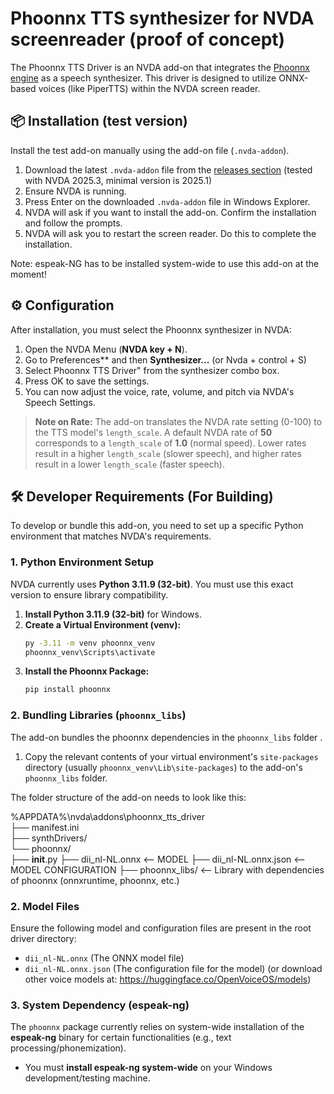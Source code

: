 # Phoonnx TTS synthesizer for NVDA screenreader (proof of concept)

The Phoonnx TTS Driver is an NVDA add-on that integrates the [Phoonnx engine](https://github.com/TigreGotico/phoonnx) as a speech synthesizer. This driver is designed to utilize ONNX-based voices (like PiperTTS) within the NVDA screen reader.

## 📦 Installation (test version)

Install the test add-on manually using the add-on file (`.nvda-addon`).

1.  Download the latest `.nvda-addon` file from the [releases section](https://github.com/timonvanhasselt/phoonnx-AddonNVDA/releases) (tested with NVDA 2025.3, minimal version is 2025.1)
2.  Ensure NVDA is running.
3.  Press Enter on the downloaded `.nvda-addon` file in Windows Explorer.
4.  NVDA will ask if you want to install the add-on. Confirm the installation and follow the prompts.
5.  NVDA will ask you to restart the screen reader. Do this to complete the installation.

Note: espeak-NG has to be installed system-wide to use this add-on at the moment!

## ⚙️ Configuration

After installation, you must select the Phoonnx synthesizer in NVDA:

1.  Open the NVDA Menu (**NVDA key + N**).
2.  Go to Preferences** and then **Synthesizer...** (or Nvda + control + S)
3.  Select Phoonnx TTS Driver" from the synthesizer combo box.
4.  Press OK to save the settings.
5.  You can now adjust the voice, rate, volume, and pitch via NVDA's Speech Settings.

> **Note on Rate:** The add-on translates the NVDA rate setting (0-100) to the TTS model's `length_scale`. A default NVDA rate of **50** corresponds to a `length_scale` of **1.0** (normal speed). Lower rates result in a higher `length_scale` (slower speech), and higher rates result in a lower `length_scale` (faster speech).

## 🛠 Developer Requirements (For Building)

To develop or bundle this add-on, you need to set up a specific Python environment that matches NVDA's requirements.

### 1. Python Environment Setup

NVDA currently uses **Python 3.11.9 (32-bit)**. You must use this exact version to ensure library compatibility.

1.  **Install Python 3.11.9 (32-bit)** for Windows.
2.  **Create a Virtual Environment (venv):**
    ```bash
    py -3.11 -m venv phoonnx_venv
    phoonnx_venv\Scripts\activate
    ```
3.  **Install the Phoonnx Package:**
    ```bash
    pip install phoonnx
    ```

### 2. Bundling Libraries (`phoonnx_libs`)

The add-on bundles the phoonnx dependencies in the `phoonnx_libs` folder .

1.  Copy the relevant contents of your virtual environment's `site-packages` directory (usually `phoonnx_venv\Lib\site-packages`) to the add-on's `phoonnx_libs` folder.

The folder structure of the add-on needs to look like this:

%APPDATA%\nvda\addons\phoonnx_tts_driver\
├── manifest.ini                          
├── synthDrivers/                         
    └── phoonnx/                          
        ├── __init__.py
        ├── dii_nl-NL.onnx                        <-- MODEL 
        ├── dii_nl-NL.onnx.json                   <-- MODEL CONFIGURATION
        ├── phoonnx_libs/                         <-- Library with dependencies of phoonnx (onnxruntime, phoonnx, etc.)

### 2. Model Files

Ensure the following model and configuration files are present in the root driver directory:

* `dii_nl-NL.onnx` (The ONNX model file)
* `dii_nl-NL.onnx.json` (The configuration file for the model)
(or download other voice models at: https://huggingface.co/OpenVoiceOS/models)

### 3. System Dependency (espeak-ng)

The `phoonnx` package currently relies on system-wide installation of the **espeak-ng** binary for certain functionalities (e.g., text processing/phonemization).

* You must **install espeak-ng system-wide** on your Windows development/testing machine.
